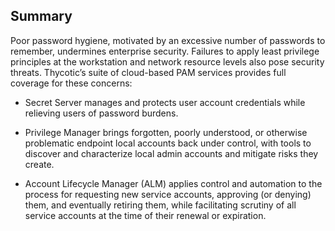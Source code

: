﻿[title]: # (Summary)
[tags]: # (Account  Manager,ALM,)
[priority]: # (2400)

## Summary

Poor password hygiene, motivated by an excessive number of passwords to remember, undermines enterprise security. Failures to apply least privilege principles at the workstation and network resource levels also pose security threats. Thycotic’s suite of cloud-based PAM services provides full coverage for these concerns:

* Secret Server manages and protects user account credentials while relieving users of password burdens.

* Privilege Manager brings forgotten, poorly understood, or otherwise problematic endpoint local accounts back under control, with tools to discover and characterize local admin accounts and mitigate risks they create.

* Account Lifecycle Manager (ALM) applies control and automation to the process for requesting new service accounts, approving (or denying) them, and eventually retiring them, while facilitating scrutiny of all service accounts at the time of their renewal or expiration.

 


